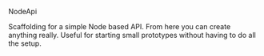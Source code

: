 NodeApi

Scaffolding for a simple Node based API. From here you can create anything really. 
Useful for starting small prototypes without having to do all the setup.
